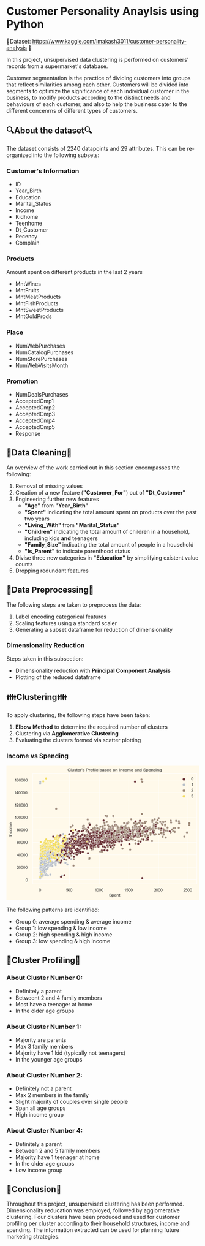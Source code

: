 # Customer Personality Anaylsis using Python

:file_folder:Dataset: https://www.kaggle.com/imakash3011/customer-personality-analysis :file_folder:

In this project, unsupervised data clustering is performed on customers' records from a supermarket's database.

Customer segmentation is the practice of dividing customers into groups that reflect similarities among each other. Customers will be divided into segments to optimize the significance of each individual customer in the business, to modify products according to the distinct needs and behaviours of each customer, and also to help the business cater to the different concenrns of different types of customers.

## :mag:About the dataset:mag:
The dataset consists of 2240 datapoints and 29 attributes. This can be re-organized into the following subsets:
### Customer's Information
- ID
- Year_Birth
- Education
- Marital_Status
- Income
- Kidhome
- Teenhome
- Dt_Customer
- Recency
- Complain

### Products
Amount spent on different products in the last 2 years
- MntWines
- MntFruits
- MntMeatProducts
- MntFishProducts
- MntSweetProducts
- MntGoldProds

### Place
- NumWebPurchases
- NumCatalogPurchases
- NumStorePurchases
- NumWebVisitsMonth

### Promotion
- NumDealsPurchases
- AcceptedCmp1
- AcceptedCmp2
- AcceptedCmp3
- AcceptedCmp4
- AcceptedCmp5
- Response

## :file_folder:Data Cleaning:file_folder:

An overview of the work carried out in this section encompasses the following:
1. Removal of missing values
2. Creation of a new feature (**"Customer_For"**) out of **"Dt_Customer"**
3. Engineering further new features
   - **"Age"** from **"Year_Birth"**
   - **"Spent"** indicating the total amount spent on products over the past two years
   - **"Living_With"** from **"Marital_Status"**
   - **"Children"** indicating the total amount of children in a household, including kids **and** teenagers
   - **"Family_Size"** indicating the total amount of people in a household
   - **"Is_Parent"** to indicate parenthood status
4. Divise three new categories in **"Education"** by simplifying existent value counts
5. Dropping redundant features

## :wrench:Data Preprocessing:wrench:
The following steps are taken to preprocess the data:
1. Label encoding categorical features
2. Scaling features using a standard scaler
3. Generating a subset dataframe for reduction of dimensionality

### Dimensionality Reduction
Steps taken in this subsection:
- Dimensionality reduction with **Principal Component Analysis**
- Plotting of the reduced dataframe

## :family:Clustering:family:
To apply clustering, the following steps have been taken:
1. **Elbow Method** to determine the required number of clusters
2. Clustering via **Agglomerative Clustering**
3. Evaluating the clusters formed via scatter plotting

### Income vs Spending
![Clusters' Profiles based on Income and Spending](/output/7.png)

The following patterns are identified:
- Group 0: average spending & average income
- Group 1: low spending & low income
- Group 2: high spending & high income
- Group 3: low spending & high income

## :bust_in_silhouette:Cluster Profiling:bust_in_silhouette:

### About Cluster Number 0:
- Definitely a parent
- Betweent 2 and 4 family members
- Most have a teenager at home
- In the older age groups

### About Cluster Number 1:
- Majority are parents
- Max 3 family members
- Majority have 1 kid (typically not teenagers)
- In the younger age groups

### About Cluster Number 2:
- Definitely not a parent
- Max 2 members in the family
- Slight majority of couples over single people
- Span all age groups
- High income group

### About Cluster Number 4:
- Definitely a parent
- Between 2 and 5 family members
- Majority have 1 teenager at home
- In the older age groups
- Low income group

## :page_with_curl:Conclusion:page_with_curl:
Throughout this project, unsupervised clustering has been performed. Dimensionality reducation was employed, followed by agglomerative clustering. Four clusters have been produced and used for customer profiling per cluster according to their household structures, income and spending. The information extracted can be used for planning future marketing strategies.
